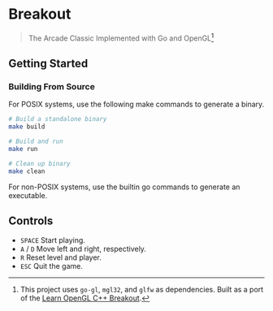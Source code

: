 # Breakout

> The Arcade Classic Implemented with Go and OpenGL[^1]

## Getting Started

### Building From Source

For POSIX systems, use the following make commands to generate a binary.

```sh
# Build a standalone binary
make build

# Build and run
make run

# Clean up binary
make clean
```

For non-POSIX systems, use the builtin go commands to generate an executable.

## Controls

- `SPACE` Start playing.
- `A` / `D` Move left and right, respectively.
- `R` Reset level and player.
- `ESC` Quit the game.

[^1]: This project uses `go-gl`, `mgl32`, and `glfw` as dependencies. Built as a port of the [Learn OpenGL C++ Breakout](https://learnopengl.com/In-Practice/2D-Game/Breakout).
